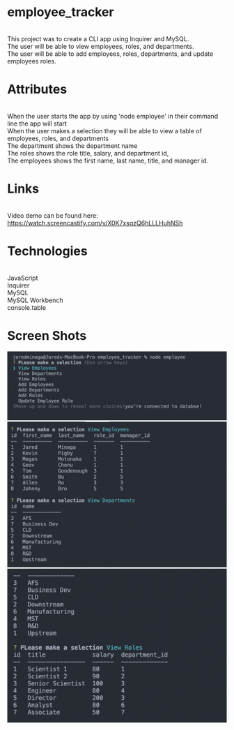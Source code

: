 # employee_tracker

<br> This project was to create a CLI app using Inquirer and MySQL.
<br> The user will be able to view employees, roles, and departments.
<br> The user will be able to add employees, roles, departments, and update employees roles.

# Attributes

<br> When the user starts the app by using 'node employee' in their command line the app will start
<br> When the user makes a selection they will be able to view a table of employees, roles, and departments
<br> The department shows the department name
<br> The roles shows the role title, salary, and department id,
<br> The employees shows the first name, last name, title, and manager id.

# Links
<br> Video demo can be found here:
https://watch.screencastify.com/v/X0K7xsqzQ6hLLLHuhNSh

# Technologies

<br> JavaScript
<br> Inquirer
<br> MySQL
<br> MySQL Workbench
<br> console.table


# Screen Shots
![](img/1.png)
![](img/2.png)
![](img/3.png)
